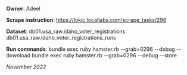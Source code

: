 **Owner**: Adeel
 
  
**Scrape instruction**: https://lokic.locallabs.com/scrape_tasks/296

**Dataset**: db01.usa_raw.idaho_voter_registrations
             db01.usa_raw.idaho_voter_registrations_runs

**Run commands**: bundle exec ruby hamster.rb --grab=0296 --debug --download
                  bundle exec ruby hamster.rb --grab=0296 --debug --store

_November 2022_
